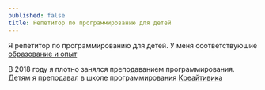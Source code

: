 ```yaml
---
published: false
title: Репетитор по программированию для детей
---
```

Я репетитор по программированию для детей. У меня соответствуюшие [образование и опыт](https://vrom1990.ru/about/)

В 2018 году я плотно занялся преподаванием программирования. Детям я преподавал в школе программирования [Креайтивика](https://creitivika.ru/)